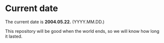 # Current date

The current date is **2004.05.22.** (YYYY.MM.DD.)

This repository will be good when the world ends, so we will know how long it lasted.